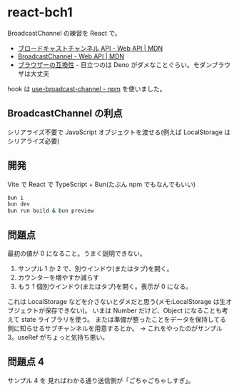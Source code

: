 # react-bch1

BroadcastChannel の練習を React で。

- [ブロードキャストチャンネル API - Web API | MDN](https://developer.mozilla.org/ja/docs/Web/API/Broadcast_Channel_API)
- [BroadcastChannel - Web API | MDN](https://developer.mozilla.org/ja/docs/Web/API/BroadcastChannel)
- [ブラウザーの互換性](https://developer.mozilla.org/ja/docs/Web/API/Broadcast_Channel_API#%E3%83%96%E3%83%A9%E3%82%A6%E3%82%B6%E3%83%BC%E3%81%AE%E4%BA%92%E6%8F%9B%E6%80%A7) - 目立つのは Deno がダメなことぐらい。モダンブラウザは大丈夫

hook は
[use-broadcast-channel - npm](https://www.npmjs.com/package/use-broadcast-channel)
を使いました。

## BroadcastChannel の利点

シリアライズ不要で JavaScript オブジェクトを渡せる(例えば LocalStorage はシリアライズ必要)

## 開発

Vite で React で TypeScript + Bun(たぶん npm でもなんでもいい)

```sh
bun i
bun dev
bun run build & bun preview
```

## 問題点

最初の値が 0 になること。うまく説明できない。

1. サンプル 1 か 2 で、別ウインドウ(またはタブ)を開く。
2. カウンターを増やすか減らす
3. もう 1 個別ウインドウ(またはタブ)を開く。表示が 0 になる。

これは LocalStorage などを介さないとダメだと思う(メモ:LocalStorage は生オブジェクトが保存できない)。
いまは Number だけど、Object になることも考えて state ライブラリを使う。
または準備が整ったことをデータを保持してる側に知らせるサブチャンネルを用意するとか。
→ これをやったのがサンプル 3。useRef がちょっと気持ち悪い。

## 問題点 4

サンプル 4 を
見ればわかる通り送信側が「ごちゃごちゃしすぎ」。
